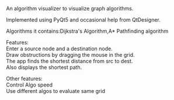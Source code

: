 An algorithm visualizer to visualize graph algorithms.

Implemented using PyQt5 and occasional help from QtDesigner.

Algorithms it contains:Dijkstra's Algorithm,A* Pathfinding algorithm

Features:  
Enter a source node and a destination node.</br>
Draw obstructions by dragging the mouse in the grid.</br>
The app finds the shortest distance from src to dest.</br>
Also displays the shortest path.</br>

Other features:  
Control Algo speed  
Use different algos to evaluate same grid  

